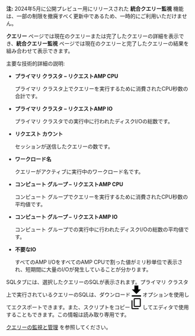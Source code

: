 **注:** 2024年5月に公開プレビュー用にリリースされた **統合クエリー監視** 機能は、一部の制限を撤廃すべく更新中であるため、一時的にご利用いただけません。

**クエリー** ページでは現在のクエリーまたは完了したクエリーの詳細を表示でき、**統合クエリー監視** ページでは現在のクエリーと完了したクエリーの結果を組み合わせて表示できます。

主要な技術的詳細の説明:

-   **プライマリ クラスタ – リクエストAMP CPU**

    プライマリ クラスタ上でクエリーを実行するために消費されたCPU秒数の合計です。


-   **プライマリ クラスタ – リクエストAMP IO**

    プライマリ クラスタでの実行中に行われたディスクI/Oの総数です。


-   **リクエスト カウント**

    セッションが送信したクエリーの数です。


-   **ワークロード名**

    クエリーがアクティブに実行中のワークロード名です。


-   **コンピュート グループ – リクエストAMP CPU**

    コンピュート グループでクエリーを実行するために消費されたCPU秒数の平均値です。


-   **コンピュート グループ – リクエストAMP IO**

    コンピュート グループでの実行中に行われたディスクI/Oの総数の平均値です。


-   **不要なIO**

    すべてのAMP I/OをすべてのAMP CPUで割った値がミリ秒単位で表示され、短期間に大量のI/Oが発生していることが分かります。


SQLタブには、選択したクエリーのSQLが表示されます。プライマリ クラスタ上で実行されているクエリーのSQLは、ダウンロード ![ダウンロード アイコン](Images/qie1590719586762.svg) オプションを使用してエクスポートできます。また、スクリプトをコピー ![コピー アイコン](Images/age1724955764928.svg) してエディタで使用することもできます。この情報は読み取り専用です。

[クエリーの監視と管理](https://docs.teradata.com/access/sources/dita/topic?dita:topicPath=jno1704723425644.dita&utm_source=console&utm_medium=iph) を参照してください。

